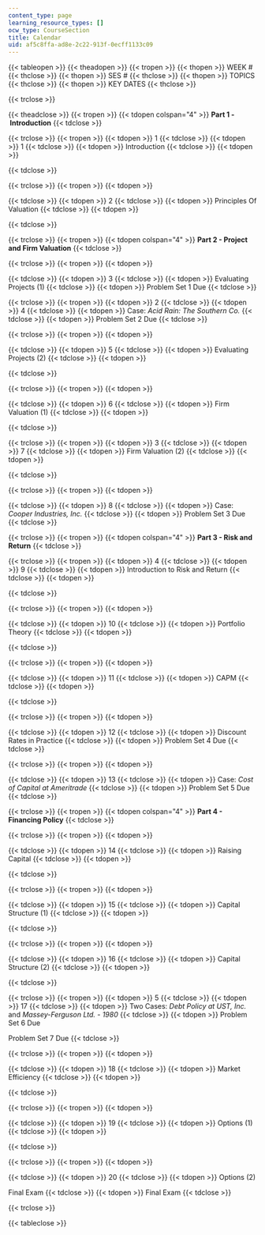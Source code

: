```yaml
---
content_type: page
learning_resource_types: []
ocw_type: CourseSection
title: Calendar
uid: af5c8ffa-ad8e-2c22-913f-0ecff1133c09
---
```


{{< tableopen >}}
{{< theadopen >}}
{{< tropen >}}
{{< thopen >}}
WEEK #
{{< thclose >}}
{{< thopen >}}
SES #
{{< thclose >}}
{{< thopen >}}
TOPICS
{{< thclose >}}
{{< thopen >}}
KEY DATES
{{< thclose >}}

{{< trclose >}}

{{< theadclose >}}
{{< tropen >}}
{{< tdopen colspan="4" >}}
**Part 1 - Introduction**
{{< tdclose >}}

{{< trclose >}}
{{< tropen >}}
{{< tdopen >}}
1
{{< tdclose >}}
{{< tdopen >}}
1
{{< tdclose >}}
{{< tdopen >}}
Introduction
{{< tdclose >}}
{{< tdopen >}}

{{< tdclose >}}

{{< trclose >}}
{{< tropen >}}
{{< tdopen >}}

{{< tdclose >}}
{{< tdopen >}}
2
{{< tdclose >}}
{{< tdopen >}}
Principles Of Valuation
{{< tdclose >}}
{{< tdopen >}}

{{< tdclose >}}

{{< trclose >}}
{{< tropen >}}
{{< tdopen colspan="4" >}}
**Part 2 - Project and Firm Valuation**
{{< tdclose >}}

{{< trclose >}}
{{< tropen >}}
{{< tdopen >}}

{{< tdclose >}}
{{< tdopen >}}
3
{{< tdclose >}}
{{< tdopen >}}
Evaluating Projects (1)
{{< tdclose >}}
{{< tdopen >}}
Problem Set 1 Due
{{< tdclose >}}

{{< trclose >}}
{{< tropen >}}
{{< tdopen >}}
2
{{< tdclose >}}
{{< tdopen >}}
4
{{< tdclose >}}
{{< tdopen >}}
Case: _Acid Rain: The Southern Co._
{{< tdclose >}}
{{< tdopen >}}
Problem Set 2 Due
{{< tdclose >}}

{{< trclose >}}
{{< tropen >}}
{{< tdopen >}}

{{< tdclose >}}
{{< tdopen >}}
5
{{< tdclose >}}
{{< tdopen >}}
Evaluating Projects (2)
{{< tdclose >}}
{{< tdopen >}}

{{< tdclose >}}

{{< trclose >}}
{{< tropen >}}
{{< tdopen >}}

{{< tdclose >}}
{{< tdopen >}}
6
{{< tdclose >}}
{{< tdopen >}}
Firm Valuation (1)
{{< tdclose >}}
{{< tdopen >}}

{{< tdclose >}}

{{< trclose >}}
{{< tropen >}}
{{< tdopen >}}
3
{{< tdclose >}}
{{< tdopen >}}
7
{{< tdclose >}}
{{< tdopen >}}
Firm Valuation (2)
{{< tdclose >}}
{{< tdopen >}}

{{< tdclose >}}

{{< trclose >}}
{{< tropen >}}
{{< tdopen >}}

{{< tdclose >}}
{{< tdopen >}}
8
{{< tdclose >}}
{{< tdopen >}}
Case: _Cooper Industries, Inc._
{{< tdclose >}}
{{< tdopen >}}
Problem Set 3 Due
{{< tdclose >}}

{{< trclose >}}
{{< tropen >}}
{{< tdopen colspan="4" >}}
**Part 3 - Risk and Return**
{{< tdclose >}}

{{< trclose >}}
{{< tropen >}}
{{< tdopen >}}
4
{{< tdclose >}}
{{< tdopen >}}
9
{{< tdclose >}}
{{< tdopen >}}
Introduction to Risk and Return
{{< tdclose >}}
{{< tdopen >}}

{{< tdclose >}}

{{< trclose >}}
{{< tropen >}}
{{< tdopen >}}

{{< tdclose >}}
{{< tdopen >}}
10
{{< tdclose >}}
{{< tdopen >}}
Portfolio Theory
{{< tdclose >}}
{{< tdopen >}}

{{< tdclose >}}

{{< trclose >}}
{{< tropen >}}
{{< tdopen >}}

{{< tdclose >}}
{{< tdopen >}}
11
{{< tdclose >}}
{{< tdopen >}}
CAPM
{{< tdclose >}}
{{< tdopen >}}

{{< tdclose >}}

{{< trclose >}}
{{< tropen >}}
{{< tdopen >}}

{{< tdclose >}}
{{< tdopen >}}
12
{{< tdclose >}}
{{< tdopen >}}
Discount Rates in Practice
{{< tdclose >}}
{{< tdopen >}}
Problem Set 4 Due
{{< tdclose >}}

{{< trclose >}}
{{< tropen >}}
{{< tdopen >}}

{{< tdclose >}}
{{< tdopen >}}
13
{{< tdclose >}}
{{< tdopen >}}
Case: _Cost of Capital at Ameritrade_
{{< tdclose >}}
{{< tdopen >}}
Problem Set 5 Due
{{< tdclose >}}

{{< trclose >}}
{{< tropen >}}
{{< tdopen colspan="4" >}}
**Part 4 - Financing Policy**
{{< tdclose >}}

{{< trclose >}}
{{< tropen >}}
{{< tdopen >}}

{{< tdclose >}}
{{< tdopen >}}
14
{{< tdclose >}}
{{< tdopen >}}
Raising Capital
{{< tdclose >}}
{{< tdopen >}}

{{< tdclose >}}

{{< trclose >}}
{{< tropen >}}
{{< tdopen >}}

{{< tdclose >}}
{{< tdopen >}}
15
{{< tdclose >}}
{{< tdopen >}}
Capital Structure (1)
{{< tdclose >}}
{{< tdopen >}}

{{< tdclose >}}

{{< trclose >}}
{{< tropen >}}
{{< tdopen >}}

{{< tdclose >}}
{{< tdopen >}}
16
{{< tdclose >}}
{{< tdopen >}}
Capital Structure (2)
{{< tdclose >}}
{{< tdopen >}}

{{< tdclose >}}

{{< trclose >}}
{{< tropen >}}
{{< tdopen >}}
5
{{< tdclose >}}
{{< tdopen >}}
17
{{< tdclose >}}
{{< tdopen >}}
Two Cases: _Debt Policy at UST, Inc._ and _Massey-Ferguson Ltd. - 1980_
{{< tdclose >}}
{{< tdopen >}}
Problem Set 6 Due  
  
Problem Set 7 Due
{{< tdclose >}}

{{< trclose >}}
{{< tropen >}}
{{< tdopen >}}

{{< tdclose >}}
{{< tdopen >}}
18
{{< tdclose >}}
{{< tdopen >}}
Market Efficiency
{{< tdclose >}}
{{< tdopen >}}

{{< tdclose >}}

{{< trclose >}}
{{< tropen >}}
{{< tdopen >}}

{{< tdclose >}}
{{< tdopen >}}
19
{{< tdclose >}}
{{< tdopen >}}
Options (1)
{{< tdclose >}}
{{< tdopen >}}

{{< tdclose >}}

{{< trclose >}}
{{< tropen >}}
{{< tdopen >}}

{{< tdclose >}}
{{< tdopen >}}
20
{{< tdclose >}}
{{< tdopen >}}
Options (2)  
  
Final Exam
{{< tdclose >}}
{{< tdopen >}}
Final Exam
{{< tdclose >}}

{{< trclose >}}

{{< tableclose >}}
